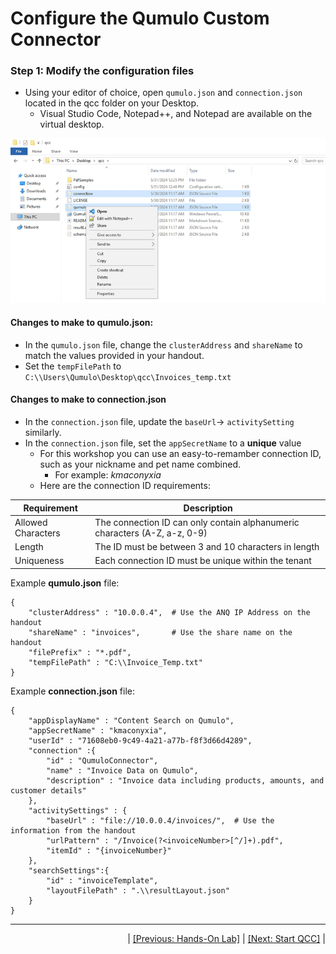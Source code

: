# Configure the Qumulo Custom Connector

### Step 1: Modify the configuration files 

- Using your editor of choice, open `qumulo.json` and `connection.json` located in the qcc folder on your Desktop.
   - Visual Studio Code, Notepad++, and Notepad are available on the virtual desktop.

![Opening the Config Files with Notepad++](https://github.com/Qumulo/QumuloCustomConnector/blob/main/workshop/images/qcc-open-config-files-confs.png?raw=true)

#### Changes to make to **qumulo.json:**

- In the `qumulo.json` file, change the `clusterAddress` and `shareName` to match the values provided in your handout.
- Set the `tempFilePath` to `C:\\Users\Qumulo\Desktop\qcc\Invoices_temp.txt` 

#### Changes to make to **connection.json**

- In the `connection.json` file, update the `baseUrl`-> `activitySetting` similarly.
- In the `connection.json` file, set the `appSecretName` to a **unique** value
   - For this workshop you can use an easy-to-remamber connection ID, such as your nickname and pet name combined.
      - For example: *kmaconyxia*
   - Here are the connection ID requirements:

|Requirement|Description  |
|--|--|
|Allowed Characters|The connection ID can only contain alphanumeric characters (A-Z, a-z, 0-9)  |
| Length | The ID must be between 3 and 10 characters in length |
| Uniqueness | Each connection ID must be unique within the tenant |

Example **qumulo.json** file:

```
{
    "clusterAddress" : "10.0.0.4",  # Use the ANQ IP Address on the handout
    "shareName" : "invoices",       # Use the share name on the handout
    "filePrefix" : "*.pdf",
    "tempFilePath" : "C:\\Invoice_Temp.txt"
}
```
Example **connection.json** file:
```
{
    "appDisplayName" : "Content Search on Qumulo",
    "appSecretName" : "kmaconyxia",
    "userId" : "71608eb0-9c49-4a21-a77b-f8f3d66d4289",
    "connection" :{
        "id" : "QumuloConnector",
        "name" : "Invoice Data on Qumulo",
        "description" : "Invoice data including products, amounts, and customer details"
    },
    "activitySettings" : {
        "baseUrl" : "file://10.0.0.4/invoices/",  # Use the information from the handout
        "urlPattern" : "/Invoice(?<invoiceNumber>[^/]+).pdf",
        "itemId" : "{invoiceNumber}"
    },
    "searchSettings":{
        "id" : "invoiceTemplate",
        "layoutFilePath" : ".\\resultLayout.json" 
    }
}
```

---
<div align="right">
  | <a href="qcc-workshop-holstart.md">[Previous: Hands-On Lab]</a> | <a href="qcc-workshop-startqcc.md">[Next: Start QCC]</a> | 
</div>
